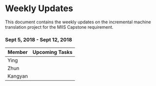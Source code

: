 # Weekly Updates

This document contains the weekly updates on the incremental machine translation project for the MIIS Capstone requirement.

### Sept 5, 2018 - Sept 12, 2018

| Member  | Upcoming Tasks |
| ------- | -------------- |
| Ying    |                |
| Zhun    |                |
| Kangyan |                |



